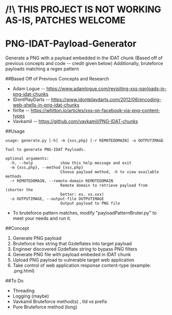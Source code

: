 # /!\ THIS PROJECT IS NOT WORKING AS-IS, PATCHES WELCOME





# PNG-IDAT-Payload-Generator
Generate a PNG with a payload embedded in the IDAT chunk (Based off of previous concepts and code -- credit given below)
Additionally, bruteforce payloads matching a regex pattern

##Based Off of Previous Concepts and Research
* Adam Logue -- https://www.adamlogue.com/revisiting-xss-payloads-in-png-idat-chunks
* IDontPlayDarts -- https://www.idontplaydarts.com/2012/06/encoding-web-shells-in-png-idat-chunks
* fin1te -- https://whitton.io/articles/xss-on-facebook-via-png-content-types
* Vavkamil -- https://github.com/vavkamil/PNG-IDAT-chunks

##Usage
```
usage: generate.py [-h] -m {xss,php} [-r REMOTEDOMAIN] -o OUTPUTIMAGE

Tool to generate PNG-IDAT Payloads.

optional arguments:
  -h, --help            show this help message and exit
  -m {xss,php}, --method {xss,php}
                        Choose payload method, -h to view available methods
  -r REMOTEDOMAIN, --remote-domain REMOTEDOMAIN
                        Remote domain to retrieve payload from (shorter the
                        better: ex. xx.xxx)
  -o OUTPUTIMAGE, --output-file OUTPUTIMAGE
                        Output payload to PNG file
```
* To bruteforce pattern matches, modify "payloadPatternBruter.py" to meet your needs and run it. 

##Concept
1. Generate PNG payload
 1. Bruteforce hex string that Gzdeflates into target payload
 2. Engineer discovered Gzdeflate string to bypass PNG filters
 3. Generate PNG file with payload embeded in IDAT chunk
2. Upload PNG payload to vulnerable target web application
3. Take control of web application response content-type (example: .png.html)

##To Do
* Threading
* Logging (maybe)
* Vavkamil Bruteforce method(s) , tld vs prefix
* Pure Bruteforce method (long)

